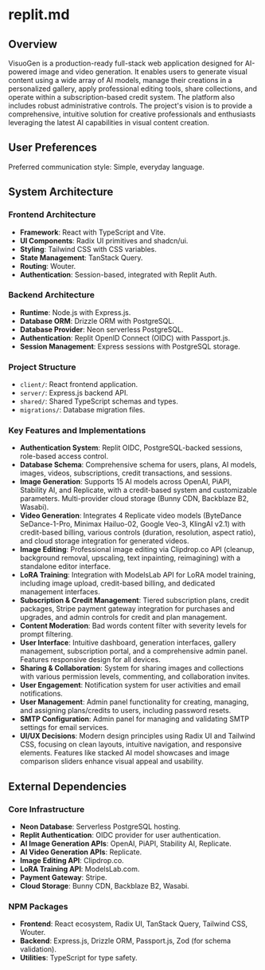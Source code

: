 # replit.md

## Overview

VisuoGen is a production-ready full-stack web application designed for AI-powered image and video generation. It enables users to generate visual content using a wide array of AI models, manage their creations in a personalized gallery, apply professional editing tools, share collections, and operate within a subscription-based credit system. The platform also includes robust administrative controls. The project's vision is to provide a comprehensive, intuitive solution for creative professionals and enthusiasts leveraging the latest AI capabilities in visual content creation.

## User Preferences

Preferred communication style: Simple, everyday language.

## System Architecture

### Frontend Architecture
- **Framework**: React with TypeScript and Vite.
- **UI Components**: Radix UI primitives and shadcn/ui.
- **Styling**: Tailwind CSS with CSS variables.
- **State Management**: TanStack Query.
- **Routing**: Wouter.
- **Authentication**: Session-based, integrated with Replit Auth.

### Backend Architecture
- **Runtime**: Node.js with Express.js.
- **Database ORM**: Drizzle ORM with PostgreSQL.
- **Database Provider**: Neon serverless PostgreSQL.
- **Authentication**: Replit OpenID Connect (OIDC) with Passport.js.
- **Session Management**: Express sessions with PostgreSQL storage.

### Project Structure
- `client/`: React frontend application.
- `server/`: Express.js backend API.
- `shared/`: Shared TypeScript schemas and types.
- `migrations/`: Database migration files.

### Key Features and Implementations
- **Authentication System**: Replit OIDC, PostgreSQL-backed sessions, role-based access control.
- **Database Schema**: Comprehensive schema for users, plans, AI models, images, videos, subscriptions, credit transactions, and sessions.
- **Image Generation**: Supports 15 AI models across OpenAI, PiAPI, Stability AI, and Replicate, with a credit-based system and customizable parameters. Multi-provider cloud storage (Bunny CDN, Backblaze B2, Wasabi).
- **Video Generation**: Integrates 4 Replicate video models (ByteDance SeDance-1-Pro, Minimax Hailuo-02, Google Veo-3, KlingAI v2.1) with credit-based billing, various controls (duration, resolution, aspect ratio), and cloud storage integration for generated videos.
- **Image Editing**: Professional image editing via Clipdrop.co API (cleanup, background removal, upscaling, text inpainting, reimagining) with a standalone editor interface.
- **LoRA Training**: Integration with ModelsLab API for LoRA model training, including image upload, credit-based billing, and dedicated management interfaces.
- **Subscription & Credit Management**: Tiered subscription plans, credit packages, Stripe payment gateway integration for purchases and upgrades, and admin controls for credit and plan management.
- **Content Moderation**: Bad words content filter with severity levels for prompt filtering.
- **User Interface**: Intuitive dashboard, generation interfaces, gallery management, subscription portal, and a comprehensive admin panel. Features responsive design for all devices.
- **Sharing & Collaboration**: System for sharing images and collections with various permission levels, commenting, and collaboration invites.
- **User Engagement**: Notification system for user activities and email notifications.
- **User Management**: Admin panel functionality for creating, managing, and assigning plans/credits to users, including password resets.
- **SMTP Configuration**: Admin panel for managing and validating SMTP settings for email services.
- **UI/UX Decisions**: Modern design principles using Radix UI and Tailwind CSS, focusing on clean layouts, intuitive navigation, and responsive elements. Features like stacked AI model showcases and image comparison sliders enhance visual appeal and usability.

## External Dependencies

### Core Infrastructure
- **Neon Database**: Serverless PostgreSQL hosting.
- **Replit Authentication**: OIDC provider for user authentication.
- **AI Image Generation APIs**: OpenAI, PiAPI, Stability AI, Replicate.
- **AI Video Generation APIs**: Replicate.
- **Image Editing API**: Clipdrop.co.
- **LoRA Training API**: ModelsLab.com.
- **Payment Gateway**: Stripe.
- **Cloud Storage**: Bunny CDN, Backblaze B2, Wasabi.

### NPM Packages
- **Frontend**: React ecosystem, Radix UI, TanStack Query, Tailwind CSS, Wouter.
- **Backend**: Express.js, Drizzle ORM, Passport.js, Zod (for schema validation).
- **Utilities**: TypeScript for type safety.